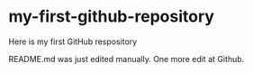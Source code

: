 # my-first-github-repository
Here is my first GitHub respository

README.md was just edited manually.  One more edit at Github.
